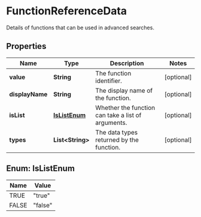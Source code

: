 

# FunctionReferenceData

Details of functions that can be used in advanced searches.

## Properties

Name | Type | Description | Notes
------------ | ------------- | ------------- | -------------
**value** | **String** | The function identifier. |  [optional]
**displayName** | **String** | The display name of the function. |  [optional]
**isList** | [**IsListEnum**](#IsListEnum) | Whether the function can take a list of arguments. |  [optional]
**types** | **List&lt;String&gt;** | The data types returned by the function. |  [optional]



## Enum: IsListEnum

Name | Value
---- | -----
TRUE | &quot;true&quot;
FALSE | &quot;false&quot;



